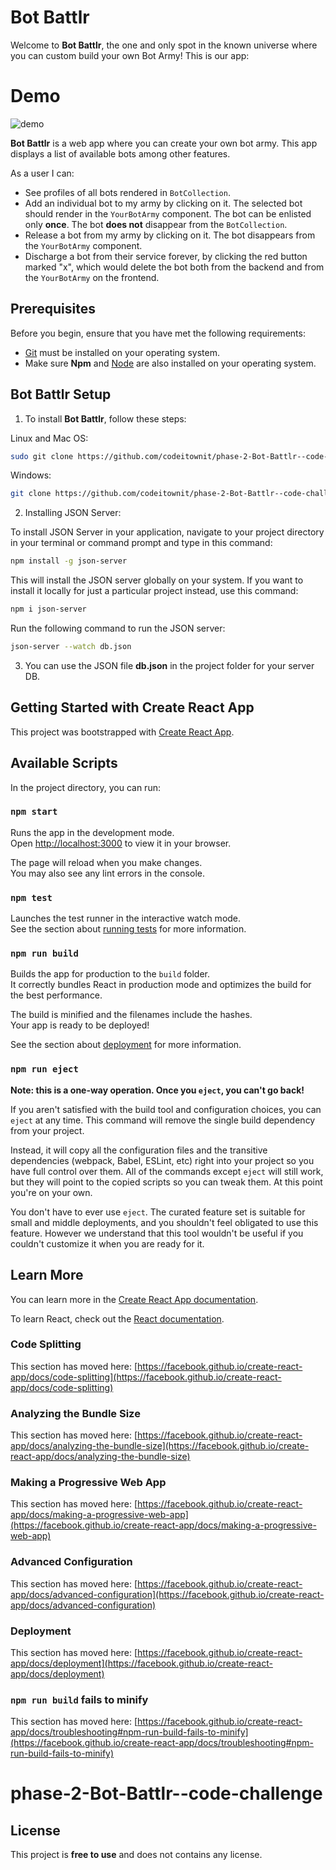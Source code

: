 # Bot Battlr

Welcome to **Bot Battlr**, the one and only spot in the known universe where you
can custom build your own Bot Army! This is our app:

# Demo

![demo](https://curriculum-content.s3.amazonaws.com/phase-2/phase-2-hooks-code-challenge-bot-battlr/checkpoint_demo.gif)

**Bot Battlr** is a web app where you can create your own bot army. This app displays a list of available bots 
among other features.

As a user I can:
- See profiles of all bots rendered in `BotCollection`.
- Add an individual bot to my army by clicking on it. The selected bot should
  render in the `YourBotArmy` component. The bot can be enlisted only **once**.
  The bot **does not** disappear from the `BotCollection`.
- Release a bot from my army by clicking on it. The bot disappears from the
  `YourBotArmy` component.
- Discharge a bot from their service forever, by clicking the red button marked
  "x", which would delete the bot both from the backend and from the
  `YourBotArmy` on the frontend.

## Prerequisites

Before you begin, ensure that you have met the following requirements:


* [Git](https://git-scm.com/downloads "Download Git") must be installed on your operating system.
* Make sure **Npm** and [Node](https://nodejs.org/en/download "Download Node") are also installed on your operating system.

## Bot Battlr Setup

1. To install **Bot Battlr**, follow these steps:

Linux and Mac OS:

```bash
sudo git clone https://github.com/codeitownit/phase-2-Bot-Battlr--code-challenge.git
```

Windows:
```bash
git clone https://github.com/codeitownit/phase-2-Bot-Battlr--code-challenge.git
```

2. Installing JSON Server:

To install JSON Server in your application, navigate to your project directory in your terminal or command prompt and type in this command:
```bash
npm install -g json-server
```
This will install the JSON server globally on your system. If you want to install it locally for just a particular project instead, use this command:
```bash
npm i json-server
```

Run the following command to run the JSON server:
```bash
json-server --watch db.json
```

3. You can use the JSON file **db.json** in the project folder for your server DB.



## Getting Started with Create React App

This project was bootstrapped with [Create React App](https://github.com/facebook/create-react-app).

## Available Scripts

In the project directory, you can run:

### `npm start`

Runs the app in the development mode.\
Open [http://localhost:3000](http://localhost:3000) to view it in your browser.

The page will reload when you make changes.\
You may also see any lint errors in the console.

### `npm test`

Launches the test runner in the interactive watch mode.\
See the section about [running tests](https://facebook.github.io/create-react-app/docs/running-tests) for more information.

### `npm run build`

Builds the app for production to the `build` folder.\
It correctly bundles React in production mode and optimizes the build for the best performance.

The build is minified and the filenames include the hashes.\
Your app is ready to be deployed!

See the section about [deployment](https://facebook.github.io/create-react-app/docs/deployment) for more information.

### `npm run eject`

**Note: this is a one-way operation. Once you `eject`, you can't go back!**

If you aren't satisfied with the build tool and configuration choices, you can `eject` at any time. This command will remove the single build dependency from your project.

Instead, it will copy all the configuration files and the transitive dependencies (webpack, Babel, ESLint, etc) right into your project so you have full control over them. All of the commands except `eject` will still work, but they will point to the copied scripts so you can tweak them. At this point you're on your own.

You don't have to ever use `eject`. The curated feature set is suitable for small and middle deployments, and you shouldn't feel obligated to use this feature. However we understand that this tool wouldn't be useful if you couldn't customize it when you are ready for it.

## Learn More

You can learn more in the [Create React App documentation](https://facebook.github.io/create-react-app/docs/getting-started).

To learn React, check out the [React documentation](https://reactjs.org/).

### Code Splitting

This section has moved here: [https://facebook.github.io/create-react-app/docs/code-splitting](https://facebook.github.io/create-react-app/docs/code-splitting)

### Analyzing the Bundle Size

This section has moved here: [https://facebook.github.io/create-react-app/docs/analyzing-the-bundle-size](https://facebook.github.io/create-react-app/docs/analyzing-the-bundle-size)

### Making a Progressive Web App

This section has moved here: [https://facebook.github.io/create-react-app/docs/making-a-progressive-web-app](https://facebook.github.io/create-react-app/docs/making-a-progressive-web-app)

### Advanced Configuration

This section has moved here: [https://facebook.github.io/create-react-app/docs/advanced-configuration](https://facebook.github.io/create-react-app/docs/advanced-configuration)

### Deployment

This section has moved here: [https://facebook.github.io/create-react-app/docs/deployment](https://facebook.github.io/create-react-app/docs/deployment)

### `npm run build` fails to minify

This section has moved here: [https://facebook.github.io/create-react-app/docs/troubleshooting#npm-run-build-fails-to-minify](https://facebook.github.io/create-react-app/docs/troubleshooting#npm-run-build-fails-to-minify)
# phase-2-Bot-Battlr--code-challenge


## License

This project is **free to use** and does not contains any license.